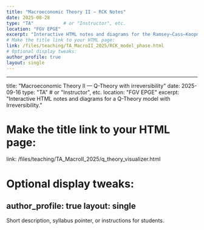 ```yaml
---
title: "Macroeconomic Theory II — RCK Notes"
date: 2025-08-28
type: "TA"           # or "Instructor", etc.
location: "FGV EPGE"
excerpt: "Interactive HTML notes and diagrams for the Ramsey–Cass–Koopmans unit."
# Make the title link to your HTML page:
link: /files/teaching/TA_MacroII_2025/RCK_model_phase.html
# Optional display tweaks:
author_profile: true
layout: single
---
```


---
title: "Macroeconomic Theory II — Q-Theory with irreversibility"
date: 2025-09-16
type: "TA"           # or "Instructor", etc.
location: "FGV EPGE"
excerpt: "Interactive HTML notes and diagrams for a Q-Theory model with Irreversibility."
# Make the title link to your HTML page:
link: /files/teaching/TA_MacroII_2025/q_theory_visualizer.html
# Optional display tweaks:
author_profile: true
layout: single
---
Short description, syllabus pointer, or instructions for students.
